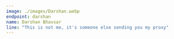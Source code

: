 ```yaml
---
image: ./images/Darshan.webp
endpoint: darshan
name: Darshan Bhavsar
line: "This is not me, it's someone else sending you my proxy"
---
```

